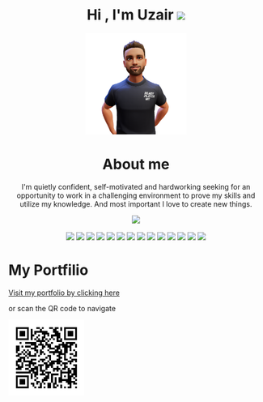 <div align="center">
<h1>Hi , I'm Uzair <img src="https://media.giphy.com/media/hvRJCLFzcasrR4ia7z/giphy.gif" width="35"></h1>
<img src="avatar1.png" width="200"/>
<span width="10rem">
<h1>About me</h1>
<p>I'm quietly confident, self-motivated and hardworking seeking for an opportunity to work in a challenging environment to prove my skills and utilize my knowledge. And most important I love to create new things.</p>
</span>
</div>


<p align="center">
  <a href="https://github.com/DenverCoder1/readme-typing-svg"><img src="https://readme-typing-svg.herokuapp.com?lines=Software+Engineering+Student;Competitive+Programmer;Excellent+knowledge+of+Core+subjects;Ability+to+grasp+the+new+skills+quickly;Always+learning+new+things&center=true&width=500&height=50"></a>
</p>
<div align="center">
  <!-- react -->
  <img src="https://upload.wikimedia.org/wikipedia/commons/thumb/a/a7/React-icon.svg/2300px-React-icon.svg.png" width="50"/>
    <!-- next -->
  <img src="https://res.cloudinary.com/startup-grind/image/upload/c_fill,dpr_2.0,f_auto,g_center,q_auto:good/v1/gcs/platform-data-dsc/events/nextjs-boilerplate-logo.png" width="50"/>
  <!--   node -->
  <img src="https://walde.co/wp-content/uploads/2016/09/nodejs_logo.png" width="50"/>
<!--   npm -->
  <img src="https://images.ctfassets.net/egbrauz6p94g/6mUPVxtKcKuC0TF52HLd6C/81b1c80b9569c56ae42900fb1ba2004e/npmlogo.png" width="50"/>
<!--   tailwind  -->
  <img src="https://d4.alternativeto.net/uaUADPLN5QTqRHNl0qujQbTXzm5wjsAq5K9YylGjdQ/rs:fill:280:280:0/g:ce:0:0/YWJzOi8vZGlzdC9pY29ucy90YWlsd2luZC1jc3NfMTM2NjE5LnBuZw.png" width="50"/>
<!--   css  -->
  <img src="https://cdn4.iconfinder.com/data/icons/social-media-logos-6/512/121-css3-512.png" width="50"/>
<!--   jira  -->
  <img src="https://cdn.icon-icons.com/icons2/2699/PNG/512/atlassian_jira_logo_icon_170511.png" width="50"/>
  
  <img src="https://upload.wikimedia.org/wikipedia/commons/thumb/b/b2/Bootstrap_logo.svg/1280px-Bootstrap_logo.svg.png" width="50"/>
  <img src="https://upload.wikimedia.org/wikipedia/commons/6/6a/JavaScript-logo.png" width="50"/>
  <img src="https://www.axonius.com/hs-fs/hubfs/mongodb_adapter.png?length=600&name=mongodb_adapter.png" width="50"/>
  <!--   firebase -->
  <img src="https://cdn.freebiesupply.com/logos/thumbs/2x/firebase-1-logo.png" width="50"/> 
  <!--   mysql -->
  <img src="https://www.freepnglogos.com/uploads/logo-mysql-png/logo-mysql-mysql-and-moodle-elearningworld-5.png" width="50"/> 
  <!--   mysql -->
  <img src="https://static-00.iconduck.com/assets.00/android-studio-icon-486x512-zp9um7zl.png" width="50"/> 
    <!--   git -->
  <img src="https://git-scm.com/images/logos/downloads/Git-Icon-1788C.png" width="50"/> 
 
  
  
  
  
</div>
<h1>My Portfilio</h1>
<a href="https://uxairishere.github.io/profile">Visit my portfolio by clicking here</a>
<p>or scan the QR code to navigate<p>
<img width="150" src="pqrcode.png" alt="QR Code Loading..."/>

